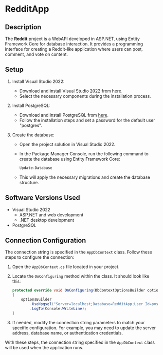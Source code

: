 # RedditApp

## Description

The **Reddit** project is a WebAPI developed in ASP.NET, using Entity Framework Core for database interaction. It provides a programming interface for creating a Reddit-like application where users can post, comment, and vote on content.

## Setup

1. Install Visual Studio 2022:
   - Download and install Visual Studio 2022 from [here](https://visualstudio.microsoft.com/downloads/).
   - Select the necessary components during the installation process.

2. Install PostgreSQL:
   - Download and install PostgreSQL from [here](https://www.postgresql.org/download/).
   - Follow the installation steps and set a password for the default user "postgres".

3. Create the database:
   - Open the project solution in Visual Studio 2022.
   - In the Package Manager Console, run the following command to create the database using Entity Framework Core:

     ``` powershell
     Update-Database
     ```

   - This will apply the necessary migrations and create the database structure.

## Software Versions Used

- Visual Studio 2022
  - ASP.NET and web development
  - .NET desktop development
- PostgreSQL

## Connection Configuration

The connection string is specified in the `AppDbContext` class. Follow these steps to configure the connection:

1. Open the `AppDbContext.cs` file located in your project.
2. Locate the `OnConfiguring` method within the class. It should look like this:

   ```csharp
   protected override void OnConfiguring(DbContextOptionsBuilder optionsBuilder)
   {
       optionsBuilder
           .UseNpgsql("Server=localhost;Database=RedditApp;User Id=postgres;Password=postgres;TrustServerCertificate=True;")
           .LogTo(Console.WriteLine);
   }
   ```

3. If needed, modify the connection string parameters to match your specific configuration. For example, you may need to update the server address, database name, or authentication credentials.

With these steps, the connection string specified in the `AppDbContext` class will be used when the application runs.